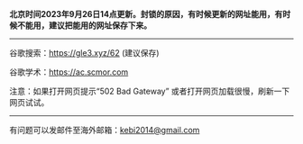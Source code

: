 **北京时间2023年9月26日14点更新。封锁的原因，有时候更新的网址能用，有时候不能用，建议把能用的网址保存下来。** 

***

谷歌搜索：https://gle3.xyz/62  (建议保存)

谷歌学术：https://ac.scmor.com

注意：如果打开网页提示“502 Bad Gateway” 或者打开网页加载很慢，刷新一下网页试试。

***

有问题可以发邮件至海外邮箱：kebi2014@gmail.com